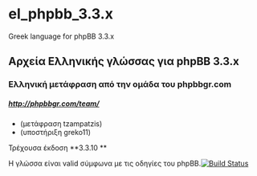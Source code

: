 # el_phpbb_3.3.x

Greek language for phpBB 3.3.x

Αρχεία Ελληνικής γλώσσας για phpBB 3.3.x
--------------------------------------

### Ελληνική μετάφραση από την ομάδα του phpbbgr.com
##### http://phpbbgr.com/team/

 * (μετάφραση tzampatzis)
 * (υποστήριξη greko11)

Τρέχουσα έκδοση **3.3.10 **

Η γλώσσα είναι valid σύμφωνα με τις οδηγίες του phpBB.[![Build Status](https://travis-ci.com/tzampatzis/el_phpbb_3.3.x.svg?branch=master)](https://travis-ci.com/github/tzampatzis/el_phpbb_3.3.x)

